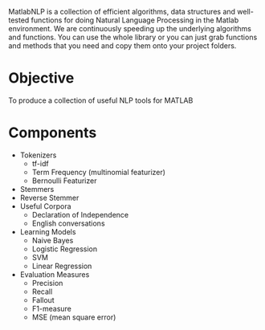 MatlabNLP is a collection of efficient algorithms, data structures and well-tested functions for doing Natural Language Processing in the Matlab environment. We are continuously speeding up the underlying algorithms and functions. You can use the whole library or you can just grab functions and methods that you need and copy them onto your project folders. 

Objective
==================
To produce a collection of useful NLP tools for MATLAB

Components
==================
* Tokenizers
    * tf-idf
	* Term Frequency (multinomial featurizer)
	* Bernoulli Featurizer
* Stemmers
* Reverse Stemmer 
* Useful Corpora
    * Declaration of Independence
	* English conversations
* Learning Models
    * Naive Bayes
	* Logistic Regression
	* SVM
	* Linear Regression
* Evaluation Measures
    * Precision
	* Recall
	* Fallout
	* F1-measure
	* MSE (mean square error)
	
